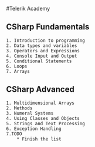 #Telerik Academy
## CSharp Fundamentals
	1. Introduction to programming	
	2. Data types and variables
	3. Operators and Expressions
	4. Console Input and Output
	5. Conditional Statements
	6. Loops
	7. Arrays
## CSharp Advanced
	1. Multidimensional Arrays
	2. Methods
	3. Numeral Systems
	4. Using Classes and Objects
	5. Strings and Text Processing
	6. Exception Handling
	7.TODO
		* Finish the list